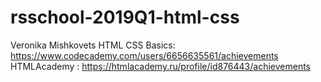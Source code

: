 # rsschool-2019Q1-html-css
Veronika Mishkovets
HTML CSS Basics: https://www.codecademy.com/users/6656635561/achievements
HTMLAcademy : https://htmlacademy.ru/profile/id876443/achievements

